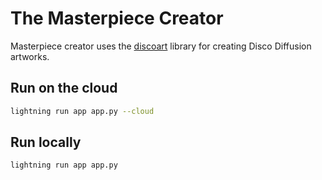 # The Masterpiece Creator

Masterpiece creator uses the [discoart](https://github.com/jina-ai/discoartf) library for creating Disco Diffusion artworks.

## Run on the cloud
```bash
lightning run app app.py --cloud
```
## Run locally
```bash
lightning run app app.py
```
